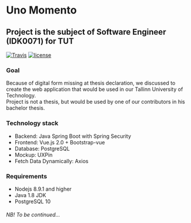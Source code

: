 # Uno Momento
## Project is the subject of Software Engineer (IDK0071) for TUT

[![Travis](https://travis-ci.org/PraiseTheSun-MySunBro/uno-momento.svg?branch=master)](https://travis-ci.org/PraiseTheSun-MySunBro/uno-momento)
[![license](https://img.shields.io/badge/license-MIT-blue.svg)](https://opensource.org/licenses/MIT)

### Goal
Because of digital form missing at thesis declaration, we discussed to create the web application that would be used in our Tallinn University of Technology.<br>
Project is not a thesis, but would be used by one of our contributors in his bachelor thesis.

### Technology stack
* Backend: Java Spring Boot with Spring Security
* Frontend: Vue.js 2.0 + Bootstrap-vue
* Database: PostgreSQL
* Mockup: UXPin
* Fetch Data Dynamically: Axios

### Requirements
* Nodejs 8.9.1 and higher
* Java 1.8 JDK
* PostgreSQL 10

###### NB! To be continued...
